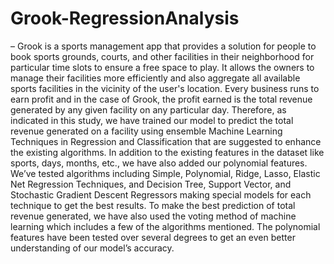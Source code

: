 # Grook-RegressionAnalysis
– Grook is a sports management app that provides a solution for people to book sports grounds, courts, and other facilities in their neighborhood for particular time slots to ensure a free space to play. It allows the owners to manage their facilities more efficiently and also aggregate all available sports facilities in the vicinity of the user's location. Every business runs to earn profit and in the case of Grook, the profit earned is the total revenue generated by any given facility on any particular day. Therefore, as indicated in this study, we have trained our model to predict the total revenue generated on a facility using ensemble Machine Learning Techniques in Regression and Classification that are suggested to enhance the existing algorithms. In addition to the existing features in the dataset like sports, days, months, etc., we have also added our polynomial features. We’ve tested algorithms including Simple, Polynomial, Ridge, Lasso, Elastic Net Regression Techniques, and Decision Tree, Support Vector, and Stochastic Gradient Descent Regressors making special models for each technique to get the best results. To make the best prediction of total revenue generated, we have also used the voting method of machine learning which includes a few of the algorithms mentioned. The polynomial features have been tested over several degrees to get an even better understanding of our model’s accuracy.
